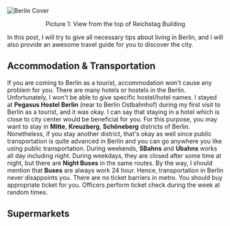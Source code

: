 ![Berlin Cover](/images/berlin-guide/berlinfromreichstag.JPG)
<center> Picture 1: View from the top of Reichstag Building </center>

In this post, I will try to give all necessary tips about living in Berlin, and I will also provide an awesome travel guide for you to discover the city.

## Accommodation & Transportation
If you are coming to Berlin as a tourist, accommodation won't cause any problem for you. There are many hotels or hostels in the Berlin.  Unfortunately, I won't be able to give specific hostel/hotel names. I stayed at **Pegasus Hostel Berlin** (near to Berlin Ostbahnhof) during my first visit to Berlin as a tourist, and it was okay. I can say that staying in a hotel which is close to city center would be beneficial for you. For this purpose, you may want to stay in **Mitte**, **Kreuzberg**, **Schöneberg** districts of Berlin. Nonetheless, if you stay another district, that's okay as well since public transportation is quite advanced in Berlin and you can go anywhere you like using public transportation. During weekends, **SBahns** and **Ubahns** works all day including night. During weekdays, they are closed after some time at night, but there are **Night Buses** in the same routes. By the way, I should mention that **Buses** are always work 24 hour. Hence, transportation in Berlin never disappoints you. There are no ticket barriers in metro. You should buy appropriate ticket for you. Officers perform ticket check during the week at random times.

## Supermarkets 



 
